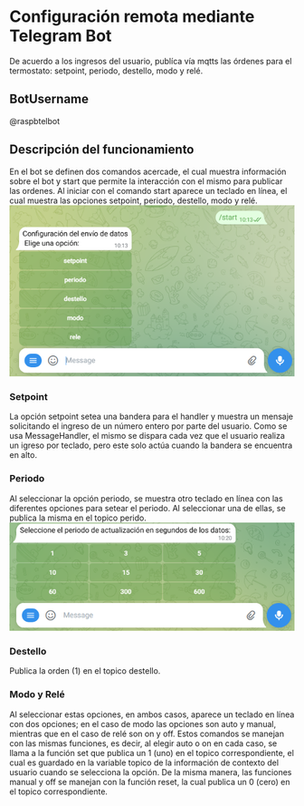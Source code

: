 # Configuración remota mediante Telegram Bot

De acuerdo a los ingresos del usuario, publíca vía mqtts las órdenes para el termostato: setpoint, periodo, destello, modo y relé.
## BotUsername
@raspbtelbot
## Descripción del funcionamiento
En el bot se definen dos comandos acercade, el cual muestra información sobre el bot y start que permite la interacción con el mismo para publicar las ordenes.
Al iniciar con el comando start aparece un teclado en línea, el cual muestra las opciones setpoint, periodo, destello, modo y relé.
![alt text](./images/image.png)

### Setpoint
La opción setpoint setea una bandera para el handler y muestra un mensaje solicitando el ingreso de un número entero por parte del usuario. Como se usa MessageHandler, el mismo se dispara cada vez que el usuario realiza un igreso por teclado, pero este solo actúa cuando la bandera se encuentra en alto.
### Periodo
Al seleccionar la opción periodo, se muestra otro teclado en línea con las diferentes opciones para setear el periodo. Al seleccionar una de ellas, se publica la misma en el topico perido.
![alt text](./images/image-1.png)
### Destello
Publica la orden (1) en el topico destello.
### Modo y Relé
Al seleccionar estas opciones, en ambos casos, aparece un teclado en línea con dos opciones; en el caso de modo las opciones son auto y manual, mientras que en el caso de relé son on y off. Estos comandos se manejan con las mismas funciones, es decir, al elegir auto o on en cada caso, se llama a la función set que publica un 1 (uno) en el topico correspondiente, el cual es guardado en la variable topico de la información de contexto del usuario cuando se selecciona la opción. De la misma manera, las funciones manual y off se manejan con la función reset, la cual publica un 0 (cero) en el topico correspondiente.
